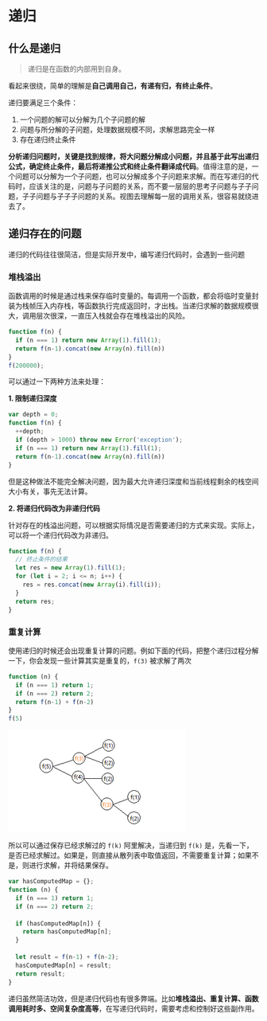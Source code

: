 # 递归

## 什么是递归

> 递归是在函数的内部用到自身。

看起来很绕，简单的理解是**自己调用自己，有递有归，有终止条件**。

递归要满足三个条件：

1. 一个问题的解可以分解为几个子问题的解
2. 问题与所分解的子问题，处理数据规模不同，求解思路完全一样
3. 存在递归终止条件

**分析递归问题时，关键是找到规律，将大问题分解成小问题，并且基于此写出递归公式，确定终止条件，最后将递推公式和终止条件翻译成代码**。值得注意的是，一个问题可以分解为一个子问题，也可以分解成多个子问题来求解。而在写递归的代码时，应该关注的是，问题与子问题的关系，而不要一层层的思考子问题与子子问题，子子问题与子子子问题的关系。视图去理解每一层的调用关系，很容易就绕进去了。

## 递归存在的问题

递归的代码往往很简洁，但是实际开发中，编写递归代码时，会遇到一些问题

### 堆栈溢出

函数调用的时候是通过栈来保存临时变量的。每调用一个函数，都会将临时变量封装为栈帧压入内存栈，等函数执行完成返回时，才出栈。当递归求解的数据规模很大，调用层次很深，一直压入栈就会存在堆栈溢出的风险。

```js
function f(n) {
  if (n === 1) return new Array(1).fill(1);
  return f(n-1).concat(new Array(n).fill(n))
}
f(200000);
```

可以通过一下两种方法来处理：

**1. 限制递归深度**

```js
var depth = 0;
function f(n) {
  ++depth;
  if (depth > 1000) throw new Error('exception');
  if (n === 1) return new Array(1).fill(1);
  return f(n-1).concat(new Array(n).fill(n))
}
```

但是这种做法不能完全解决问题，因为最大允许递归深度和当前线程剩余的栈空间大小有关，事先无法计算。

**2. 将递归代码改为非递归代码**

针对存在的栈溢出问题，可以根据实际情况是否需要递归的方式来实现。实际上，可以将一个递归代码改为非递归。

```js
function f(n) {
  // 终止条件的结果
  let res = new Array(1).fill(1);
  for (let i = 2; i <= n; i++) {
    res = res.concat(new Array(i).fill(i));
  }
  return res;
}
```

### 重复计算

使用递归的时候还会出现重复计算的问题。例如下面的代码，把整个递归过程分解一下，你会发现一些计算其实是重复的，`f(3)` 被求解了两次 

```js
function (n) {
  if (n === 1) return 1;
  if (n === 2) return 2;
  return f(n-1) + f(n-2)
}
f(5)
```

![replicationComputation](../../public/assets//algorithm-recursive-replicationComputation.png)

所以可以通过保存已经求解过的 `f(k)` 阿里解决，当递归到 `f(k)` 是，先看一下，是否已经求解过。如果是，则直接从散列表中取值返回，不需要重复计算；如果不是，则进行求解，并将结果保存。

```js
var hasComputedMap = {};
function (n) {
  if (n === 1) return 1;
  if (n === 2) return 2;

  if (hasComputedMap[n]) {
    return hasComputedMap[n];
  }

  let result = f(n-1) + f(n-2);
  hasComputedMap[n] = result;
  return result;
}
```

递归虽然简洁功效，但是递归代码也有很多弊端。比如**堆栈溢出、重复计算、函数调用耗时多、空间复杂度高等**，在写递归代码时，需要考虑和控制好这些副作用。